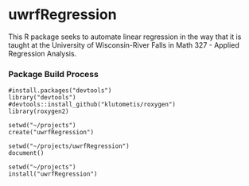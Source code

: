 # uwrfRegression

This R package seeks to automate linear regression in the way that it is taught at the University of Wisconsin-River Falls in Math 327 - Applied Regression Analysis.

### Package Build Process

    #install.packages("devtools")
    library("devtools")
    #devtools::install_github("klutometis/roxygen")
    library(roxygen2)

    setwd("~/projects")
    create("uwrfRegression")

    setwd("~/projects/uwrfRegression")
    document()

    setwd("~/projects")
    install("uwrfRegression")
